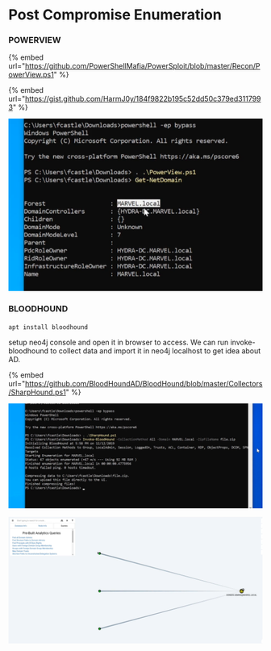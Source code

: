 # Post Compromise Enumeration

### POWERVIEW

{% embed url="https://github.com/PowerShellMafia/PowerSploit/blob/master/Recon/PowerView.ps1" %}

{% embed url="https://gist.github.com/HarmJ0y/184f9822b195c52dd50c379ed3117993" %}

![](../.gitbook/assets/image%20%2829%29.png)

### BLOODHOUND

`apt install bloodhound`

setup neo4j console and open it in browser to access. We can run invoke-bloodhound to collect data and import it in neo4j localhost to get idea about AD. 

{% embed url="https://github.com/BloodHoundAD/BloodHound/blob/master/Collectors/SharpHound.ps1" %}

![](../.gitbook/assets/image%20%2816%29.png)

![](../.gitbook/assets/image%20%2817%29.png)

